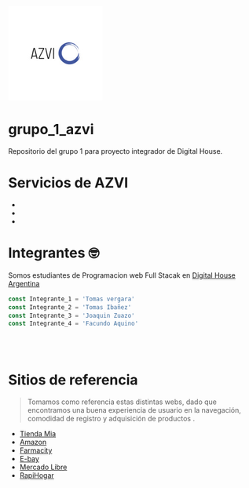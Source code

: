 ![](logo.jpg)

# grupo_1_azvi
Repositorio del grupo 1 para proyecto integrador de Digital House.


# Servicios de AZVI

-

-

-

# Integrantes 🤓

Somos estudiantes de Programacion web Full Stacak en  [Digital House Argentina]

```javascript
const Integrante_1 = 'Tomas vergara'
const Integrante_2 = 'Tomas Ibañez'
const Integrante_3 = 'Joaquin Zuazo'
const Integrante_4 = 'Facundo Aquino'

 
 
```



# Sitios de referencia

>Tomamos como referencia estas distintas webs, dado que encontramos una buena experiencia de usuario en la navegación, comodidad de registro y  adquisición de productos .

- [Tienda Mia]
- [Amazon]
- [Farmacity]
- [E-bay]
- [Mercado Libre]
- [RapiHogar]






[Digital House Argentina]:https://www.digitalhouse.com/ar/curso/programacion-web-full-stack?gclid=Cj0KCQiAhZT9BRDmARIsAN2E-J2j-owumiMmHW8yJN9UxmB9SKtizJDx14_NS2VMZwnObiuagFWHWocaAueSEALw_wcB

[Tienda Mia]:https://tiendamia.com/ar/
[Mercado Libre]:https://www.mercadolibre.com.ar




[Amazon ]:https://www.amazon.com/
[Farmacity]:https://www.farmacity.com
[E-bay]:https://www.ebay.com/
[RapiHogar]: https://www.rapihogar.com.ar/

 